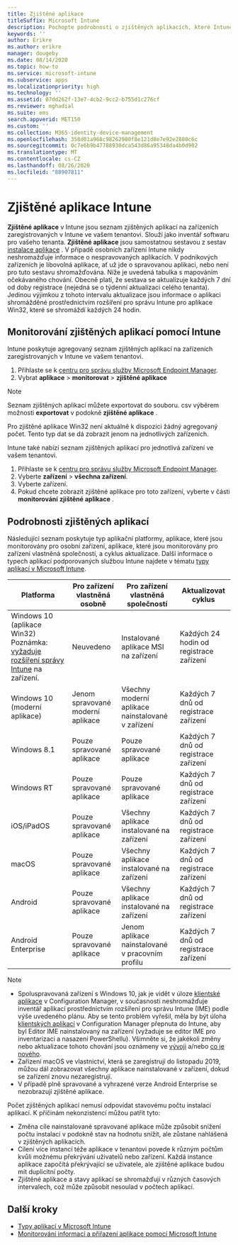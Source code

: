```yaml
---
title: Zjištěné aplikace
titleSuffix: Microsoft Intune
description: Pochopte podrobnosti o zjištěných aplikacích, které Intune v zařízení našel.
keywords: ''
author: Erikre
ms.author: erikre
manager: dougeby
ms.date: 08/14/2020
ms.topic: how-to
ms.service: microsoft-intune
ms.subservice: apps
ms.localizationpriority: high
ms.technology: ''
ms.assetid: 07dd262f-13e7-4cb2-9cc2-b755d1c276cf
ms.reviewer: mghadial
ms.suite: ems
search.appverid: MET150
ms.custom: ''
ms.collection: M365-identity-device-management
ms.openlocfilehash: 358d01a968c98262980f8e121d8e7e92e2880c6c
ms.sourcegitcommit: 0c7e6b9b47788930dca543d86a95348da4b0d902
ms.translationtype: MT
ms.contentlocale: cs-CZ
ms.lasthandoff: 08/26/2020
ms.locfileid: "88907811"
---
```

# <a name="intune-discovered-apps"></a>Zjištěné aplikace Intune

**Zjištěné aplikace** v Intune jsou seznam zjištěných aplikací na zařízeních zaregistrovaných v Intune ve vašem tenantovi. Slouží jako inventář softwaru pro vašeho tenanta. **Zjištěné aplikace** jsou samostatnou sestavou z sestav [instalace aplikace](apps-monitor.md) . V případě osobních zařízení Intune nikdy neshromažďuje informace o nespravovaných aplikacích. V podnikových zařízeních je libovolná aplikace, ať už jde o spravovanou aplikaci, nebo není pro tuto sestavu shromažďována. Níže je uvedená tabulka s mapováním očekávaného chování. Obecně platí, že sestava se aktualizuje každých 7 dní od doby registrace (nejedná se o týdenní aktualizaci celého tenanta). Jedinou výjimkou z tohoto intervalu aktualizace jsou informace o aplikaci shromážděné prostřednictvím rozšíření pro správu Intune pro aplikace Win32, které se shromáždí každých 24 hodin.

## <a name="monitor-discovered-apps-with-intune"></a>Monitorování zjištěných aplikací pomocí Intune

Intune poskytuje agregovaný seznam zjištěných aplikací na zařízeních zaregistrovaných v Intune ve vašem tenantovi.

1. Přihlaste se k [centru pro správu služby Microsoft Endpoint Manager](https://go.microsoft.com/fwlink/?linkid=2109431).
2. Vybrat **aplikace**  >  **monitorovat**  >  **zjištěné aplikace**

>[!NOTE]
>Seznam zjištěných aplikací můžete exportovat do souboru. csv výběrem možnosti **exportovat** v podokně **zjištěné aplikace** .
>
>Pro zjištěné aplikace Win32 není aktuálně k dispozici žádný agregovaný počet. Tento typ dat se dá zobrazit jenom na jednotlivých zařízeních.

Intune také nabízí seznam zjištěných aplikací pro jednotlivá zařízení ve vašem tenantovi.

1. Přihlaste se k [centru pro správu služby Microsoft Endpoint Manager](https://go.microsoft.com/fwlink/?linkid=2109431).
2. Vyberte **zařízení**  >  **všechna zařízení**.
3. Vyberte zařízení.
4. Pokud chcete zobrazit zjištěné aplikace pro toto zařízení, vyberte v části **monitorování** **zjištěné aplikace** .

## <a name="details-of-discovered-apps"></a>Podrobnosti zjištěných aplikací

Následující seznam poskytuje typ aplikační platformy, aplikace, které jsou monitorovány pro osobní zařízení, aplikace, které jsou monitorovány pro zařízení vlastněná společností, a cyklus aktualizace. Další informace o typech aplikací podporovaných službou Intune najdete v tématu [typy aplikací v Microsoft Intune](apps-add.md#app-types-in-microsoft-intune).

| Platforma | Pro zařízení vlastněná osobně | Pro zařízení vlastněná společností | Aktualizovat cyklus |
|------------------------------------------------------------------------|----------------------------------|--------------------------------------------------|---------------------------------------|
| Windows 10 (aplikace Win32) Poznámka: [vyžaduje rozšíření správy Intune](intune-management-extension.md) na zařízení. | Neuvedeno | Instalované aplikace MSI na zařízení | Každých 24 hodin od registrace zařízení |
| Windows 10 (moderní aplikace) | Jenom spravované moderní aplikace | Všechny moderní aplikace nainstalované v zařízení | Každých 7 dnů od registrace zařízení |
| Windows 8.1 | Pouze spravované aplikace | Pouze spravované aplikace | Každých 7 dnů od registrace zařízení |
| Windows RT | Pouze spravované aplikace | Pouze spravované aplikace | Každých 7 dnů od registrace zařízení |
| iOS/iPadOS | Pouze spravované aplikace | Všechny aplikace instalované na zařízení | Každých 7 dnů od registrace zařízení |
| macOS | Pouze spravované aplikace | Všechny aplikace instalované na zařízení | Každých 7 dnů od registrace zařízení |
| Android | Pouze spravované aplikace | Všechny aplikace instalované na zařízení | Každých 7 dnů od registrace zařízení |
| Android Enterprise | Pouze spravované aplikace | Jenom aplikace nainstalované v pracovním profilu | Každých 7 dnů od registrace zařízení |

> [!NOTE]
> - Spoluspravovaná zařízení s Windows 10, jak je vidět v úloze [klientské aplikace](../../configmgr/comanage/workloads.md#client-apps) v Configuration Manager, v současnosti neshromažďuje inventář aplikací prostřednictvím rozšíření pro správu Intune (IME) podle výše uvedeného plánu. Aby se tento problém vyřešil, měla by být úloha [klientských aplikací](../../configmgr/comanage/workloads.md#client-apps) v Configuration Manager přepnuta do Intune, aby byl Editor IME nainstalovaný na zařízení (vyžaduje se editor IME pro inventarizaci a nasazení PowerShellu). Všimněte si, že jakékoli změny nebo aktualizace tohoto chování jsou oznámeny ve [vývoji](../fundamentals/in-development.md) a/nebo [co je nového](../fundamentals/whats-new.md).
> - Zařízení macOS ve vlastnictví, která se zaregistrují do listopadu 2019, můžou dál zobrazovat všechny aplikace nainstalované v zařízení, dokud se zařízení znovu nezaregistrují.
> - V případě plně spravované a vyhrazené verze Android Enterprise se nezobrazují zjištěné aplikace.

Počet zjištěných aplikací nemusí odpovídat stavovému počtu instalací aplikací. K příčinám nekonzistencí můžou patřit tyto:

- Změna cíle nainstalované spravované aplikace může způsobit snížení počtu instalací v podokně stav na hodnotu snížit, ale zůstane nahlášená v zjištěných aplikacích.
- Cílení více instancí téže aplikace v tenantovi povede k různým počtům kvůli možnému překrývání uživatelů nebo zařízení. Každá instance aplikace započítá překrývající se uživatele, ale zjištěné aplikace budou mít duplicitní počty.
- Zjištěné aplikace a stavy aplikací se shromažďují v různých časových intervalech, což může způsobit nesoulad v počtech aplikací.

## <a name="next-steps"></a>Další kroky

- [Typy aplikací v Microsoft Intune](apps-add.md#app-types-in-microsoft-intune)
- [Monitorování informací a přiřazení aplikace pomocí Microsoft Intune](apps-monitor.md)
